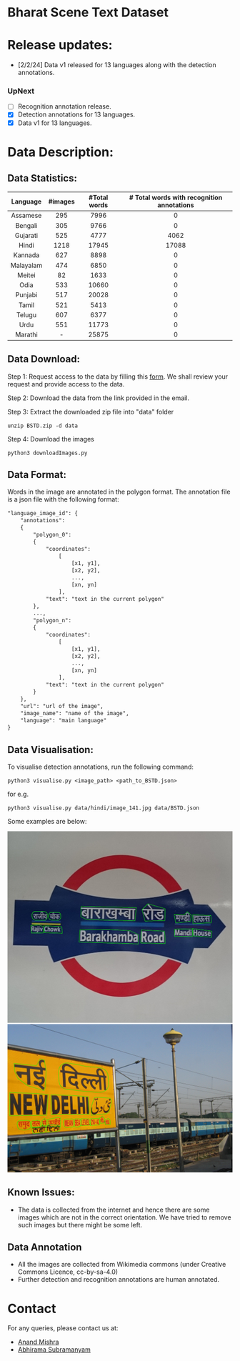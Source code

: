 # Bharat Scene Text Dataset

[comment]: <> (Add a table with 13 languages and links to its files)

# Release updates:

[comment]: <> (checkbox style release updates with cross ticks for the ones present)

- [2/2/24] Data v1 released for 13 languages along with the detection annotations.

### UpNext
- [ ] Recognition annotation release.
- [x] Detection annotations for 13 languages.
- [x] Data v1 for 13 languages.

# Data Description:
## Data Statistics:

| Language | #images | #Total words | # Total words with recognition annotations |
| :---: | :---: | :---: | :---: |
| Assamese | 295 | 7996 | 0 |
| Bengali | 305 | 9766 | 0 |
| Gujarati | 525 | 4777 | 4062 |
| Hindi | 1218 | 17945 | 17088 |
| Kannada | 627 | 8898 | 0 |
| Malayalam | 474 | 6850 | 0 |
| Meitei | 82 | 1633 | 0 |
| Odia | 533 | 10660 | 0 |
| Punjabi | 517 | 20028 | 0 |
| Tamil | 521 | 5413 | 0 |
| Telugu | 607 | 6377 | 0 |
| Urdu | 551 | 11773 | 0 |
| Marathi | - | 25875 | 0 |


## Data Download:

Step 1: Request access to the data by filling this [form](https://forms.gle/pbJAQpSSKB8jGhTcA). We shall review your request and provide access to the data.

Step 2: Download the data from the link provided in the email.

Step 3: Extract the downloaded zip file into "data" folder
```
unzip BSTD.zip -d data
```
Step 4: Download the images
```
python3 downloadImages.py 
```

## Data Format:
Words in the image are annotated in the polygon format. The annotation file is a json file with the following format:
```
"language_image_id": {
    "annotations": 
    {
        "polygon_0":
        {
            "coordinates":
                [
                    [x1, y1],
                    [x2, y2],
                    ...,
                    [xn, yn]
                ],
            "text": "text in the current polygon"
        },
        ...,
        "polygon_n":
        {
            "coordinates":
                [
                    [x1, y1],
                    [x2, y2],
                    ...,
                    [xn, yn]
                ],
            "text": "text in the current polygon"
        }
    },
    "url": "url of the image",
    "image_name": "name of the image",
    "language": "main language"
}
```

## Data Visualisation:
To visualise detection annotations, run the following command:
```
python3 visualise.py <image_path> <path_to_BSTD.json>
```
for e.g.
```
python3 visualise.py data/hindi/image_141.jpg data/BSTD.json
```

Some examples are below:
<!-- Add an example image next to this line -->
![image info](visualised_images/image.jpg)
![image info](visualised_images/image2.jpg)

## Known Issues:
- The data is collected from the internet and hence there are some images which are not in the correct orientation. We have tried to remove such images but there might be some left. 

## Data Annotation
- All the images are collected from Wikimedia commons (under Creative Commons Licence, cc-by-sa-4.0)
- Further detection and recognition annotations are human annotated.

# Contact
For any queries, please contact us at:
- [Anand Mishra](mailto:mishra@iitj.ac.in)
- [Abhirama Subramanyam](mailto:penamakuri.1@iitj.ac.in)
